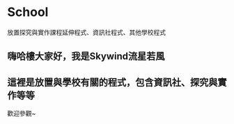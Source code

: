 # School
放置探究與實作課程延伸程式、資訊社程式、其他學校程式
## 嗨哈樓大家好，我是Skywind流星若風

## 這裡是放置**與學校有關的程式**，包含**資訊社、探究與實作**等等

歡迎參觀~
